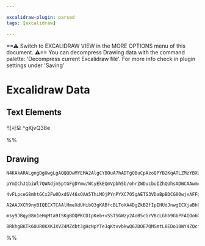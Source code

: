 ```yaml
---

excalidraw-plugin: parsed
tags: [excalidraw]

---
```

==⚠  Switch to EXCALIDRAW VIEW in the MORE OPTIONS menu of this document. ⚠== You can decompress Drawing data with the command palette: 'Decompress current Excalidraw file'. For more info check in plugin settings under 'Saving'


# Excalidraw Data

## Text Elements
믹사모 ^gKjvQ38e

%%
## Drawing
```compressed-json
N4KAkARALgngDgUwgLgAQQQDwMYEMA2AlgCYBOuA7hADTgQBuCpAzoQPYB2KqATLZMzYBXUtiRoIACyhQ4zZAHoFAc0JRJQgEYA6bGwC2CgF7N6hbEcK4OCtptbErHALRY8RMpWdx8Q1TdIEfARcZgRmBShcZQUebQBGOJ4aOiCEfQQOKGZuAG1wMFAwYogSbghlAGkAK3oARQBmAA4kfhLYRHKoLCgU4shMbmcmhoAGNsgYIYaGuIBOABYAVgbE

pYmIChJ1biWl7QWAdjm5ptGFgDYmw/WCyEkEQmVpbh5b/ohrZWDucbuIZhQUhsADWCAAwmx8GxSOUAMTxBCIxF9EqaXDYEHKYFCDjESHQ2ESIHWZhwXCBLKoyAAM0I+HwAGVYD8JIIPNSAUDQQgAOrbSSvDaA4Fg5kwVnodllDY454ccI5NDxDZscnYNRTZWjP4fbHCOAASWIStQuQAuhsaeQMsbuBwhAyNoQ8VhyrhRpycXiFcxTQ6nf8wghiNx

4vFLpceG8mhtGCx2Fw0DxdSV46xOAA5ThiMOjPYnPYXC7O5gAETS3VDaBpBDCG00wjxAFFghksv7HfgNkI4MRcFWw4cFic5vmeKdRir/kQOCD7V2NtDMSHuLX8PX/t1ML0JIBP7sANQOACq6vZQACo9cqHk9WzhQRmEIziXip2l3gBiuH09K1qHe7R6ABBIhlCTdBghpXo4yYKBzAIYCnjA6A1U5PQslwF0mDtNAA27f4YSeF0CAvHcr2PTlcCEK

A2AAJXCR9nyBIQECXTCAAlHmeXdUHibQ3gKABfcBLToXA4DgZkB2fIpIHUdJnwgECXjaBhCAQCgACEMSxb18ShGF4RpIzjNRCBsBESkoENbp9GZUUIX0ol0ARJFXNM8zSEs6z0i0zF9VxPTCS6cgODJClMiggozIsiLvP0d96SZFkFOlUMVI8rybLsnl+WIHZk3SmKsji7KxWS8pUvcoqrJsmjhHlRUw0KzzYpsgB5dVNTzVNopa4qbPfD8vx/XZ

msy9JBqyB8n1eHqMta9ISKgBDQPKCDIpKeb+vSSTSGWzy2AoB5cGrVBcLGhb9GbPFAIOo6QlOz47qqvqavSW7gQoM94AU3TTOYbBgQZAANMMFgnbR/wBQGoXwABNbhiyabR80ua4oaMNgDG4GTIHoAhmLDQSLu2/Q6oC31TQgP6VOxEhpufFNadIenujgUaorp4gAFk2GIBBrtwTRglO9dNxKLmCQMtBcYgDSoUe0hlHRAAKHh4kOaheA1rX1c11

BRkhgBKTk6OUR0KXKJXVZ4MZdbt3gHcNpYTeJqKtvvbkwQ62DOE7QMSmtL8EDo10WY4ZQcf+TIhZF7gmJY/5sCIdm0ATjYOGD+PSGY1UqNnRic4QN2SjsaoEGwbJGUzuBef5wXhdXGs60TkoMVgxgzyx/Ao4+DoUrSSvE1QoRAQMb7OhwxcZzYFdRZbq1gVswffbAsXW5KfBQmWofO+7hcGUE8ABP4CA6WCU1gCEgSgA
```
%%